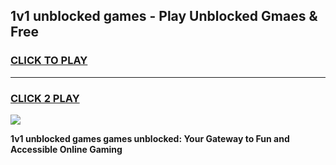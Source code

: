 
## 1v1 unblocked games - Play Unblocked Gmaes & Free
<h3>
<a href="https://premium.freeplayer.one?title=1v1_unblocked_games&ref=19F">CLICK TO PLAY</a></h3>
<hr>

<h3>
<a href="https://premium.freeplayer.one?title=1v1_unblocked_games&ref=19F">CLICK 2 PLAY</a>
  
</h3>

<a href="https://premium.freeplayer.one?title=1v1_unblocked_games&ref=19F/"><img src="https://clearcache.store/games.png"></a>


**1v1 unblocked games games unblocked: Your Gateway to Fun and Accessible Online Gaming**
